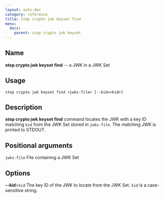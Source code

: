 ```yaml
---
layout: auto-doc
category: reference
title: step crypto jwk keyset find
menu:
  docs:
    parent: step crypto jwk keyset
---
```


## Name
**step crypto jwk keyset find** -- a JWK in a JWK Set

## Usage

```raw
step crypto jwk keyset find <jwks-file> [--kid=<kid>]
```

## Description

**step crypto jwk keyset find** command locates the JWK with a key ID matching
`kid` from the JWK Set stored in `jwks-file`. The matching JWK is printed to
STDOUT.

## Positional arguments

`jwks-file`
File containing a JWK Set

## Options


**--kid**=`kid`
The key ID of the JWK to locate from the JWK Set. `kid` is a case-sensitive
string.

